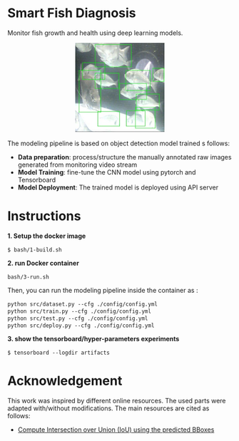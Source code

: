 # Smart Fish Diagnosis
Monitor fish growth and health using deep learning models. 

<p align="center">
<img  src="files/fish-detection.jpg" alt="alt text" width="200" >
 </p>
<p align="center">

</p>


The modeling pipeline is based on object detection model trained s follows:


*  **Data preparation**: process/structure the  manually annotated raw images generated from monitoring video stream
*  **Model Training**: fine-tune the CNN model using pytorch and Tensorboard
*  **Model Deployment**: The trained model is deployed using API server 

# Instructions
**1. Setup the docker image**
```
$ bash/1-build.sh
```
**2. run Docker container**
```
bash/3-run.sh
```
Then, you can run the modeling pipeline inside the container as :

```
python src/dataset.py --cfg ./config/config.yml
python src/train.py --cfg ./config/config.yml
python src/test.py --cfg ./config/config.yml
python src/deploy.py --cfg ./config/config.yml
```

**3. show the tensorboard/hyper-parameters experiments**
```
$ tensorboard --logdir artifacts
```
# Acknowledgement

This work was inspired by different online resources. The used parts were adapted with/without modifications. The main resources are cited as follows:
*  [Compute Intersection over Union (IoU) using the predicted BBoxes](https://gist.github.com/meyerjo/dd3533edc97c81258898f60d8978eddc)
